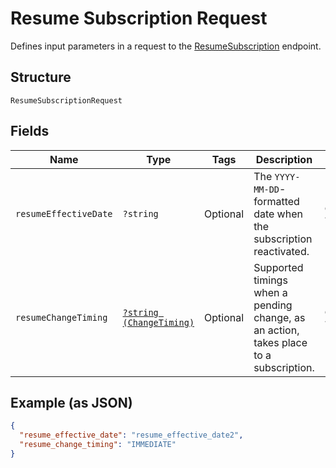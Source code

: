 
# Resume Subscription Request

Defines input parameters in a request to the
[ResumeSubscription](/doc/apis/subscriptions.md#resume-subscription) endpoint.

## Structure

`ResumeSubscriptionRequest`

## Fields

| Name | Type | Tags | Description | Getter | Setter |
|  --- | --- | --- | --- | --- | --- |
| `resumeEffectiveDate` | `?string` | Optional | The `YYYY-MM-DD`-formatted date when the subscription reactivated. | getResumeEffectiveDate(): ?string | setResumeEffectiveDate(?string resumeEffectiveDate): void |
| `resumeChangeTiming` | [`?string (ChangeTiming)`](/doc/models/change-timing.md) | Optional | Supported timings when a pending change, as an action, takes place to a subscription. | getResumeChangeTiming(): ?string | setResumeChangeTiming(?string resumeChangeTiming): void |

## Example (as JSON)

```json
{
  "resume_effective_date": "resume_effective_date2",
  "resume_change_timing": "IMMEDIATE"
}
```

